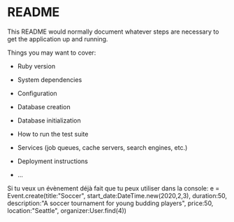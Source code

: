 # README

This README would normally document whatever steps are necessary to get the
application up and running.

Things you may want to cover:

* Ruby version

* System dependencies

* Configuration

* Database creation

* Database initialization

* How to run the test suite

* Services (job queues, cache servers, search engines, etc.)

* Deployment instructions

* ...

Si tu veux un évènement déjà fait que tu peux utiliser dans la console:
 e = Event.create(title:"Soccer", start_date:DateTime.new(2020,2,3), duration:50, description:"A soccer tournament for young budding players", price:50, location:"Seattle", organizer:User.find(4))

